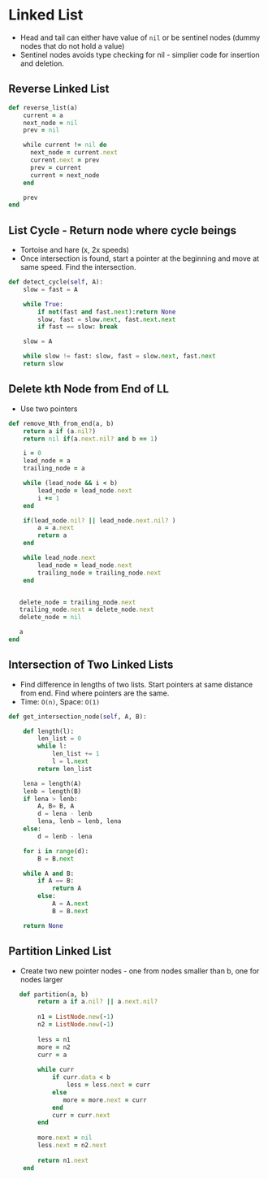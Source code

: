 # Linked List
- Head and tail can either have value of `nil` or be sentinel nodes (dummy nodes that do not hold a value)
- Sentinel nodes avoids type checking for nil - simplier code for insertion and deletion.

## Reverse Linked List
``` ruby
def reverse_list(a)
    current = a
    next_node = nil
    prev = nil

    while current != nil do
      next_node = current.next
      current.next = prev
      prev = current
      current = next_node
    end

    prev
end
```
## List Cycle - Return node where cycle beings
- Tortoise and hare (x, 2x speeds)
- Once intersection is found, start a pointer at the beginning and move at same speed. Find the intersection.

``` python
def detect_cycle(self, A):
    slow = fast = A

    while True:
        if not(fast and fast.next):return None
        slow, fast = slow.next, fast.next.next
        if fast == slow: break

    slow = A

    while slow != fast: slow, fast = slow.next, fast.next
    return slow
```

## Delete kth Node from End of LL
- Use two pointers

``` ruby
def remove_Nth_from_end(a, b)
    return a if (a.nil?)
    return nil if(a.next.nil? and b == 1)

    i = 0
    lead_node = a
    trailing_node = a

    while (lead_node && i < b)
        lead_node = lead_node.next
        i += 1
    end

    if(lead_node.nil? || lead_node.next.nil? )
        a = a.next
        return a
    end

    while lead_node.next
        lead_node = lead_node.next
        trailing_node = trailing_node.next
    end     


   delete_node = trailing_node.next
   trailing_node.next = delete_node.next
   delete_node = nil

   a
end
```

## Intersection of Two Linked Lists
- Find difference in lengths of two lists. Start pointers at same distance from end. Find where pointers are the same.
- Time: `O(n)`, Space: `O(1)`
``` Python
def get_intersection_node(self, A, B):

    def length(l):
        len_list = 0
        while l:
            len_list += 1
            l = l.next
        return len_list

    lena = length(A)
    lenb = length(B)
    if lena > lenb:
        A, B= B, A
        d = lena - lenb
        lena, lenb = lenb, lena
    else:
        d = lenb - lena

    for i in range(d):
        B = B.next

    while A and B:
        if A == B:
            return A
        else:
            A = A.next
            B = B.next

    return None
```

## Partition Linked List
- Create two new pointer nodes - one from nodes smaller than b, one for nodes larger
``` ruby
   def partition(a, b)
        return a if a.nil? || a.next.nil?
        
        n1 = ListNode.new(-1)
        n2 = ListNode.new(-1)
        
        less = n1
        more = n2
        curr = a
        
        while curr
            if curr.data < b
                less = less.next = curr
            else
               more = more.next = curr
            end
            curr = curr.next
        end
        
        more.next = nil
        less.next = n2.next
        
        return n1.next
    end
 ```
